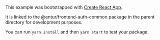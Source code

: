 This example was bootstrapped with [Create React App](https://github.com/facebook/create-react-app).

It is linked to the @entur/frontend-auth-common package in the parent directory for development purposes.

You can run `yarn install` and then `yarn start` to test your package.
